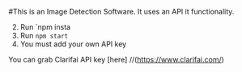 #This is an Image Detection Software.
It uses an API it functionality.

2. Run `npm insta
3. Run `npm start`
4. You must add your own API key 

You can grab Clarifai API key [here] 
//(https://www.clarifai.com/)
